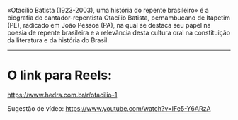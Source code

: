 «Otacílio Batista (1923-2003), uma história do repente brasileiro» é a biografia do cantador-repentista Otacílio Batista, pernambucano de Itapetim (PE), radicado em João Pessoa (PA), na qual se destaca seu papel na poesia de repente brasileira e a relevância desta cultura oral na constituição da literatura e da história do Brasil. 


----------------------------------------------------------
# O link para Reels:
https://www.hedra.com.br/r/otacilio-1

Sugestão de vídeo:
https://www.youtube.com/watch?v=IFe5-Y6ARzA
